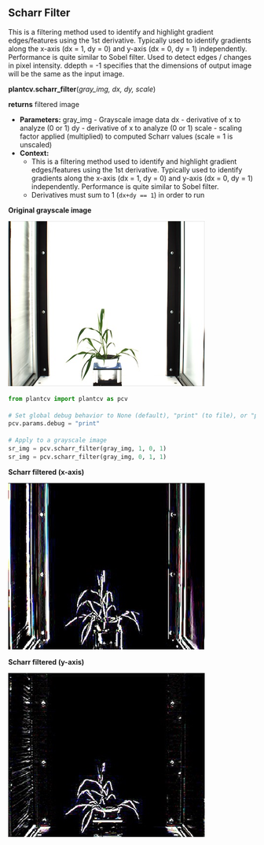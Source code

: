 ## Scharr Filter

This is a filtering method used to identify and highlight gradient edges/features using the 1st derivative.
       Typically used to identify gradients along the x-axis (dx = 1, dy = 0) and y-axis (dx = 0, dy = 1) independently.
       Performance is quite similar to Sobel filter. Used to detect edges / changes in pixel intensity. ddepth = -1
       specifies that the dimensions of output image will be the same as the input image.

**plantcv.scharr_filter**(*gray_img, dx, dy, scale*)

**returns** filtered image

- **Parameters:**
    gray_img - Grayscale image data
    dx - derivative of x to analyze (0 or 1)
    dy - derivative of x to analyze (0 or 1)
    scale - scaling factor applied (multiplied) to computed Scharr values (scale = 1 is unscaled)
- **Context:**
    - This is a filtering method used to identify and highlight gradient edges/features using the 1st derivative.
       Typically used to identify gradients along the x-axis (dx = 1, dy = 0) and y-axis (dx = 0, dy = 1) independently.
       Performance is quite similar to Sobel filter.
    - Derivatives must sum to 1 (`dx+dy == 1`) in order to run

**Original grayscale image**

![Screenshot](img/documentation_images/scharr_filter/original_scharr_image.jpg)

```python
from plantcv import plantcv as pcv

# Set global debug behavior to None (default), "print" (to file), or "plot" (Jupyter Notebooks or X11)
pcv.params.debug = "print"

# Apply to a grayscale image
sr_img = pcv.scharr_filter(gray_img, 1, 0, 1)
sr_img = pcv.scharr_filter(gray_img, 0, 1, 1)
```

**Scharr filtered (x-axis)**

![Screenshot](img/documentation_images/scharr_filter/scharr-x.jpg)

**Scharr filtered (y-axis)**

![Screenshot](img/documentation_images/scharr_filter/scharr-y.jpg)
